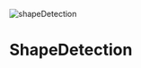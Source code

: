 ![shapeDetection](https://user-images.githubusercontent.com/46938621/115036643-61724200-9ed6-11eb-9c1a-be23f50cb033.jpg)
# ShapeDetection
